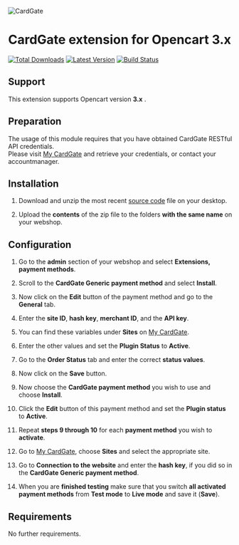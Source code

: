 ![CardGate](https://cdn.curopayments.net/thumb/200/logos/cardgate.png)

# CardGate extension for Opencart 3.x

[![Total Downloads](https://img.shields.io/packagist/dt/cardgate/magento2.svg)](https://packagist.org/packages/cardgate/opencart3)
[![Latest Version](https://img.shields.io/packagist/v/cardgate/magento2.svg)](https://github.com/cardgate/opencart3/releases)
[![Build Status](https://travis-ci.org/cardgate/magento2.svg?branch=master)](https://travis-ci.org/cardgate/opencart3)

## Support

This extension supports Opencart version **3.x** .

## Preparation

The usage of this module requires that you have obtained CardGate RESTful API credentials.  
Please visit [My CardGate](https://my.cardgate.com/) and retrieve your credentials, or contact your accountmanager.

## Installation

1. Download and unzip the most recent [source code](https://github.com/cardgate/opencart3/releases/) file on your desktop.

2. Upload the **contents** of the zip file to the folders **with the same name** on your webshop.

## Configuration

1. Go to the **admin** section of your webshop and select **Extensions, payment methods**.

2. Scroll to the **CardGate Generic payment method** and select **Install**.

3. Now click on the **Edit** button of the payment method and go to the **General** tab.

4. Enter the **site ID**, **hash key**, **merchant ID**, and the **API key**.

5. You can find these variables under **Sites** on [My CardGate](https://my.cardgate.com/).

6. Enter the other values and set the **Plugin Status** to **Active**.

7. Go to the **Order Status** tab and enter the correct **status values**.

8. Now click on the **Save** button.

9. Now choose the **CardGate payment method** you wish to use and choose **Install**.

10. Click the **Edit** button of this payment method and set the **Plugin status** to **Active**.

11. Repeat **steps 9 through 10** for each **payment method** you wish to **activate**.

12. Go to [My CardGate](https://my.cardgate.com/), choose **Sites** and select the appropriate site.

13. Go to **Connection to the website** and enter the **hash key**, if you did so in the **CardGate Generic payment method**.

14. When you are **finished testing** make sure that you switch **all activated payment methods** from **Test mode** to **Live mode** and save it (**Save**).

## Requirements

No further requirements.